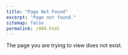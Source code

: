 ```yaml
---
title: "Page Not Found"
excerpt: "Page not found."
sitemap: false
permalink: /404.html
---
```


The page you are trying to view does not exist.
